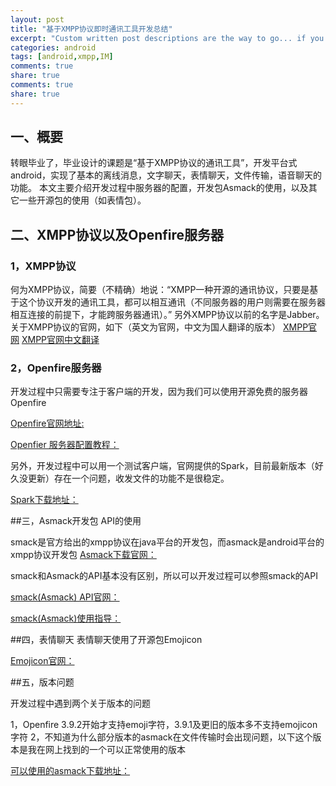```yaml
---
layout: post
title: "基于XMPP协议即时通讯工具开发总结"
excerpt: "Custom written post descriptions are the way to go... if you're not lazy."
categories: android
tags: [android,xmpp,IM]
comments: true
share: true
comments: true
share: true
---
```



## 一、概要
转眼毕业了，毕业设计的课题是“基于XMPP协议的通讯工具”，开发平台式android，实现了基本的离线消息，文字聊天，表情聊天，文件传输，语音聊天的功能。
本文主要介绍开发过程中服务器的配置，开发包Asmack的使用，以及其它一些开源包的使用（如表情包）。



## 二、XMPP协议以及Openfire服务器



### 1，XMPP协议  


何为XMPP协议，简要（不精确）地说：“XMPP一种开源的通讯协议，只要是基于这个协议开发的通讯工具，都可以相互通讯（不同服务器的用户则需要在服务器相互连接的前提下，才能跨服务器通讯）。” 另外XMPP协议以前的名字是Jabber。
关于XMPP协议的官网，如下（英文为官网，中文为国人翻译的版本）
[XMPP官网](http://xmpp.org/rfcs/rfc3921.html#toc)
[XMPP官网中文翻译]( http://wiki.jabbercn.org/RFC3921#.E4.BA.A4.E6.8D.A2.E5.87.BA.E5.B8.AD.E4.BF.A1.E6.81.AF)


### 2，Openfire服务器



开发过程中只需要专注于客户端的开发，因为我们可以使用开源免费的服务器Openfire         

[Openfire官网地址: ](http://www.igniterealtime.org/downloads/index.jsp)


[Openfier 服务器配置教程：](http://www.cnblogs.com/tanlon/archive/2011/07/16/2108419.html)


另外，开发过程中可以用一个测试客户端，官网提供的Spark，目前最新版本（好久没更新）存在一个问题，收发文件的功能不是很稳定。

[Spark下载地址：](http://www.igniterealtime.org/downloads/index.jsp)


##三，Asmack开发包 API的使用



smack是官方给出的xmpp协议在java平台的开发包，而asmack是android平台的xmpp协议开发包
[Asmack下载官网：](https://github.com/Flowdalic/asmack)

smack和Asmack的API基本没有区别，所以可以开发过程可以参照smack的API


[smack(Asmack) API官网：](http://www.igniterealtime.org/builds/smack/docs/latest/javadoc/)

[smack(Asmack)使用指导：](http://www.igniterealtime.org/builds/smack/docs/latest/documentation/index.html)
 

##四，表情聊天
表情聊天使用了开源包Emojicon

[Emojicon官网：](http://rockerhieu.com/)


##五，版本问题

开发过程中遇到两个关于版本的问题

1，Openfire 3.9.2开始才支持emoji字符，3.9.1及更旧的版本多不支持emojicon字符
2，不知道为什么部分版本的asmack在文件传输时会出现问题，以下这个版本是我在网上找到的一个可以正常使用的版本

[可以使用的asmack下载地址：](http://download.csdn.net/detail/chziroy/7482381)
